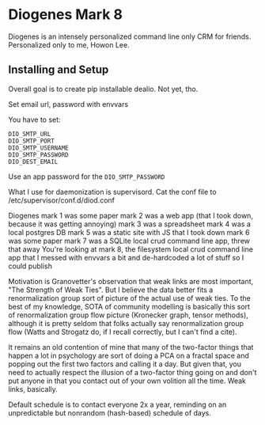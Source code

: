 Diogenes Mark 8
===

Diogenes is an intensely personalized command line only CRM for friends. Personalized only to me, Howon Lee.

Installing and Setup
---

Overall goal is to create pip installable dealio. Not yet, tho.

Set email url, password with envvars

You have to set:

```
DIO_SMTP_URL
DIO_SMTP_PORT
DIO_SMTP_USERNAME
DIO_SMTP_PASSWORD
DIO_DEST_EMAIL
```

Use an app password for the `DIO_SMTP_PASSWORD`

What I use for daemonization is supervisord. Cat the conf file to /etc/supervisor/conf.d/diod.conf

Diogenes mark 1 was some paper
mark 2 was a web app (that I took down, because it was getting annoying)
mark 3 was a spreadsheet
mark 4 was a local postgres DB
mark 5 was a static site with JS that I took down
mark 6 was some paper
mark 7 was a SQLite local crud command line app, threw that away
You're looking at mark 8, the filesystem local crud command line app that I messed with envvars a bit and de-hardcoded a lot of stuff so I could publish

Motivation is Granovetter's observation that weak links are most important, "The Strength of Weak Ties". But I believe the data better fits a renormalization group sort of picture of the actual use of weak ties. To the best of my knowledge, SOTA of community modelling is basically this sort of renormalization group flow picture (Kronecker graph, tensor methods), although it is pretty seldom that folks actually say renormalization group flow (Watts and Strogatz do, if I recall correctly, but I can't find a cite).

It remains an old contention of mine that many of the two-factor things that happen a lot in psychology are sort of doing a PCA on a fractal space and popping out the first two factors and calling it a day. But given that, you need to actually respect the illusion of a two-factor thing going on and don't put anyone in that you contact out of your own volition all the time. Weak links, basically.

Default schedule is to contact everyone 2x a year, reminding on an unpredictable but nonrandom (hash-based) schedule of days.
